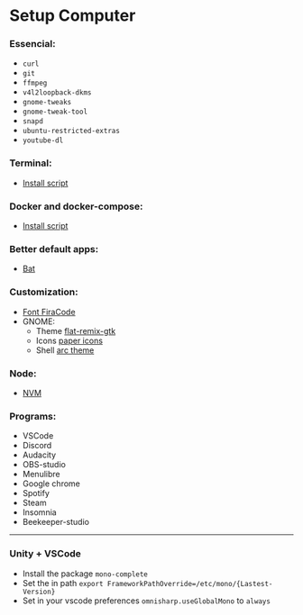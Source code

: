 # Setup Computer

### Essencial:
- `curl`
- `git`
- `ffmpeg`
- `v4l2loopback-dkms`
- `gnome-tweaks`
- `gnome-tweak-tool`
- `snapd`
- `ubuntu-restricted-extras`
- `youtube-dl`

### Terminal:
- [Install script](/scripts/zsh-terminal.sh)

### Docker and docker-compose:
- [Install script](/scripts/docker-and-docker-compose.sh)

### Better default apps:
- [Bat](https://github.com/sharkdp/bat)

### Customization:
- [Font FiraCode](/scripts/fira-code.sh)
- GNOME:
  - Theme [flat-remix-gtk](/scripts/gnome-theme.sh)
  - Icons [paper icons](/scripts/gnome-icons.sh)
  - Shell [arc theme](/scripts/gnome-shell.sh)

### Node:
- [NVM](https://github.com/nvm-sh/nvm)

### Programs:
- VSCode
- Discord
- Audacity
- OBS-studio
- Menulibre
- Google chrome
- Spotify
- Steam
- Insomnia
- Beekeeper-studio

---

### Unity + VSCode
- Install the package `mono-complete`
- Set the in path `export FrameworkPathOverride=/etc/mono/{Lastest-Version}`
- Set in your vscode preferences `omnisharp.useGlobalMono` to `always`
